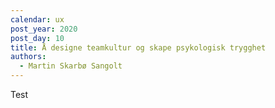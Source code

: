 ```yaml
---
calendar: ux
post_year: 2020
post_day: 10
title: Å designe teamkultur og skape psykologisk trygghet
authors:
  - Martin Skarbø Sangolt
---
```

Test